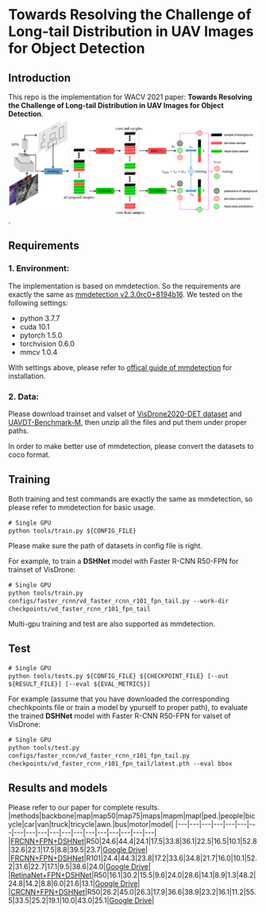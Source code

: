 # Towards Resolving the Challenge of Long-tail Distribution in UAV Images for Object Detection

## Introduction
This repo is the implementation for WACV 2021 paper: **Towards Resolving the Challenge of Long-tail Distribution in UAV Images for Object Detection**.
![Framework](fig2.png). 
## Requirements
### 1. Environment:
The implementation is based on mmdetection. So the requirements are exactly the same as [mmdetection v2.3.0rc0+8194b16](https://github.com/open-mmlab/mmdetection/tree/v2.3.0). We tested on the following settings:

- python 3.7.7
- cuda 10.1
- pytorch 1.5.0 
- torchvision 0.6.0
- mmcv 1.0.4

With settings above, please refer to [offical guide of mmdetection](https://github.com/open-mmlab/mmdetection/blob/v2.3.0/docs/install.md) for installation.
### 2. Data:
Please download trainset and valset of [VisDrone2020-DET dataset](http://aiskyeye.com/download/object-detection/) and [UAVDT-Benchmark-M](https://sites.google.com/site/daviddo0323/projects/uavdt), then unzip all the files and put them under proper paths.

In order to make better use of mmdetection, please convert the datasets to coco format.

## Training

Both training and test commands are exactly the same as mmdetection, so please refer to mmdetection for basic usage.
```train
# Single GPU
python tools/train.py ${CONFIG_FILE}
```
Please make sure the path of datasets in config file is right.  

For example, to train a **DSHNet** model with Faster R-CNN R50-FPN for trainset of VisDrone:
```train
# Single GPU
python tools/train.py configs/faster_rcnn/vd_faster_rcnn_r101_fpn_tail.py --work-dir checkpoints/vd_faster_rcnn_r101_fpn_tail
``` 
Multi-gpu training and test are also supported as mmdetection.

## Test
```test
# Single GPU
python tools/tests.py ${CONFIG_FILE} ${CHECKPOINT_FILE} [--out ${RESULT_FILE}] [--eval ${EVAL_METRICS}]
 ```
 
For example (assume that you have downloaded the corresponding chechkpoints file or train a model by ypurself to proper path), to evaluate the trained **DSHNet** model with Faster R-CNN R50-FPN for valset of VisDrone:
```test
# Single GPU
python tools/test.py configs/faster_rcnn/vd_faster_rcnn_r101_fpn_tail.py checkpoints/vd_faster_rcnn_r101_fpn_tail/latest.pth --eval bbox
 ```
## Results and models
Please refer to our paper for complete results.
|methods|backbone|map|map50|map75|maps|mapm|mapl|ped.|people|bicycle|car|van|truck|tricycle|awn.|bus|motor|model|
|---|---|---|---|---|---|---|---|---|---|---|---|---|---|---|---|---|---|---|
|[FRCNN+FPN+DSHNet](configs/faster_rcnn/vd_faster_rcnn_r50_fpn_tail.py)|R50|24.6|44.4|24.1|17.5|33.8|36.1|22.5|16.5|10.1|52.8|32.6|22.1|17.5|8.8|39.5|23.7|[Google Drive](https://drive.google.com/file/d/1dw-FlzVkcQ64eYi7kV3HOqaiExRzIIum/view?usp=sharing)|
|[FRCNN+FPN+DSHNet](configs/faster_rcnn/vd_faster_rcnn_r101_fpn_tail.py)|R101|24.4|44.3|23.8|17.2|33.6|34.8|21.7|16.0|10.1|52.2|31.6|22.7|17.1|9.5|38.6|24.0|[Google Drive](https://drive.google.com/file/d/1BlzMjT5vKqRhipFO4Da8Zi7kOpb8PLnu/view?usp=sharing)|
|[RetinaNet+FPN+DSHNet](configs/retinanet/vd_retinanet_r50_fpn_base.py)|R50|16.1|30.2|15.5|9.6|24.0|28.6|14.1|8.9|1.3|48.2|24.8|14.2|8.8|6.0|21.6|13.1|[Google Drive](https://drive.google.com/file/d/1Pd2DhxTk8aR05mk75piAy-iUVD6k0WU_/view?usp=sharing)|
|[CRCNN+FPN+DSHNet](configs/cascade_rcnn/vd_cascade_rcnn_r50_fpn_tail.py)|R50|26.2|45.0|26.3|17.9|36.6|38.9|23.2|16.1|11.2|55.5|33.5|25.2|19.1|10.0|43.0|25.1|[Google Drive](https://drive.google.com/file/d/1yjjd08MMSiexIp8Qn1XOUpNgl8fsZH_S/view?usp=sharing)|

